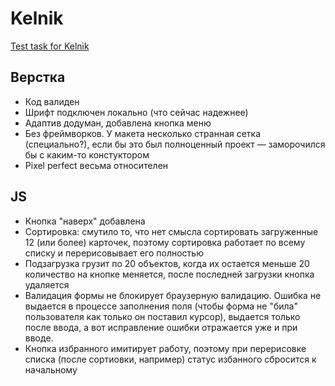 # Kelnik
[Test task for Kelnik](https://kelnik.frontend-design.ru)

## Верстка
- Код валиден
- Шрифт подключен локально (что сейчас надежнее)
- Адаптив додуман, добавлена кнопка меню
- Без фреймворков. У макета несколько странная сетка (специально?), если бы это был полноценный проект — заморочился бы с каким-то констуктором
- Pixel perfect весьма относителен

## JS
- Кнопка "наверх" добавлена
- Сортировка: смутило то, что нет смысла сортировать загруженные 12 (или более) карточек, поэтому сортировка работает по всему списку и перерисовывает его полностью
- Подзагрузка грузит по 20 объектов, когда их остается меньше 20 количество на кнопке меняется, после последней загрузки кнопка удаляется
- Валидация формы не блокирует браузерную валидацию. Ошибка не выдается в процессе заполнения поля (чтобы форма не "била" пользователя как только он поставил курсор), выдается только после ввода, а вот исправление ошибки отражается уже и при вводе.
- Кнопка избранного имитирует работу, поэтому при перерисовке списка (после сортиовки, например) статус избанного сбросится к начальному
